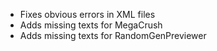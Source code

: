 - Fixes obvious errors in XML files
- Adds missing texts for MegaCrush
- Adds missing texts for RandomGenPreviewer
